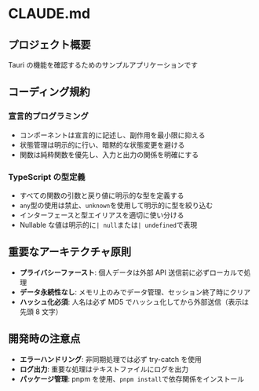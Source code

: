 # CLAUDE.md

## プロジェクト概要

Tauri の機能を確認するためのサンプルアプリケーションです

## コーディング規約

### 宣言的プログラミング

- コンポーネントは宣言的に記述し、副作用を最小限に抑える
- 状態管理は明示的に行い、暗黙的な状態変更を避ける
- 関数は純粋関数を優先し、入力と出力の関係を明確にする

### TypeScript の型定義

- すべての関数の引数と戻り値に明示的な型を定義する
- `any`型の使用は禁止、`unknown`を使用して明示的に型を絞り込む
- インターフェースと型エイリアスを適切に使い分ける
- Nullable な値は明示的に`| null`または`| undefined`で表現

## 重要なアーキテクチャ原則

- **プライバシーファースト**: 個人データは外部 API 送信前に必ずローカルで処理
- **データ永続性なし**: メモリ上のみでデータ管理、セッション終了時にクリア
- **ハッシュ化必須**: 人名は必ず MD5 でハッシュ化してから外部送信（表示は先頭 8 文字）

## 開発時の注意点

- **エラーハンドリング**: 非同期処理では必ず try-catch を使用
- **ログ出力**: 重要な処理はテキストファイルにログを出力
- **パッケージ管理**: pnpm を使用、`pnpm install`で依存関係をインストール
